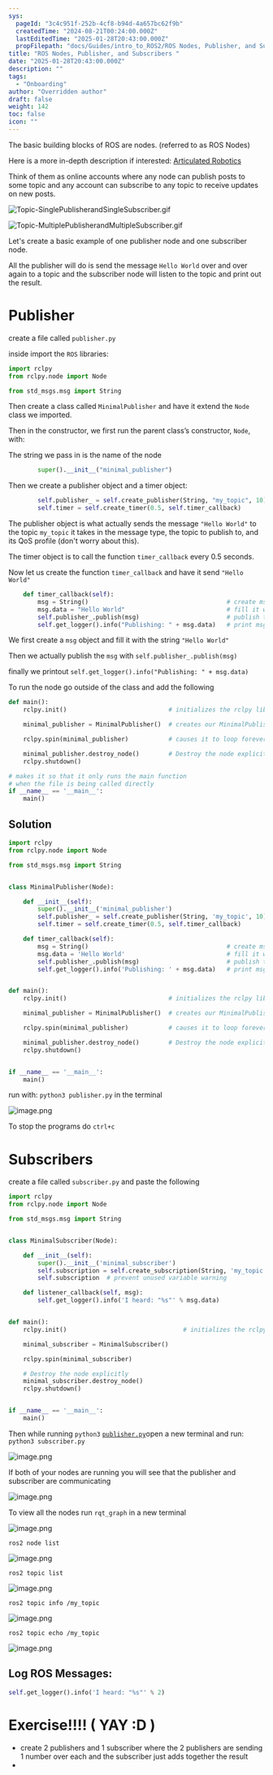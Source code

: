 ```yaml
---
sys:
  pageId: "3c4c951f-252b-4cf8-b94d-4a657bc62f9b"
  createdTime: "2024-08-21T00:24:00.000Z"
  lastEditedTime: "2025-01-28T20:43:00.000Z"
  propFilepath: "docs/Guides/intro_to_ROS2/ROS Nodes, Publisher, and Subscribers .md"
title: "ROS Nodes, Publisher, and Subscribers "
date: "2025-01-28T20:43:00.000Z"
description: ""
tags:
  - "Onboarding"
author: "Overridden author"
draft: false
weight: 142
toc: false
icon: ""
---
```


The basic building blocks of ROS are nodes. (referred to as ROS Nodes)

Here is a more in-depth description if interested: [Articulated Robotics](https://articulatedrobotics.xyz/tutorials/ready-for-ros/ros-overview#2-nodes)

Think of them as online accounts where any node can publish posts to some topic and any account can subscribe to any topic to receive updates on new posts.

![Topic-SinglePublisherandSingleSubscriber.gif](https://docs.ros.org/en/humble/_images/Topic-SinglePublisherandSingleSubscriber.gif)

![Topic-MultiplePublisherandMultipleSubscriber.gif](https://docs.ros.org/en/humble/_images/Topic-MultiplePublisherandMultipleSubscriber.gif)

Let's create a basic example of one publisher node and one subscriber node.

All the publisher will do is send the message `Hello World` over and over again to a topic and the subscriber node will listen to the topic and print out the result.

# Publisher

create a file called `publisher.py` 

inside import the `ROS` libraries:

```python
import rclpy
from rclpy.node import Node

from std_msgs.msg import String
```

Then create a class called `MinimalPublisher` and have it extend the `Node` class we imported.

Then in the constructor, we first run the parent class’s constructor, `Node`, with:

The string we pass in is the name of the node

```python
        super().__init__("minimal_publisher")
```

Then we create a publisher object and a timer object:

```python
        self.publisher_ = self.create_publisher(String, "my_topic", 10)
        self.timer = self.create_timer(0.5, self.timer_callback)
```

The publisher object is what actually sends the message `"Hello World"` to the topic `my_topic` it takes in the message type, the topic to publish to, and its QoS profile (don't worry about this).

The timer object is to call the function `timer_callback` every 0.5 seconds.

Now let us create the function `timer_callback` and have it send `"Hello World"`

```python
    def timer_callback(self):
        msg = String()                                      # create msg object
        msg.data = "Hello World"                            # fill it with data
        self.publisher_.publish(msg)                        # publish the message
        self.get_logger().info("Publishing: " + msg.data)   # print msg
```

We first create a `msg` object and fill it with the string `"Hello World"`

Then we actually publish the `msg` with `self.publisher_.publish(msg)`

finally we printout `self.get_logger().info("Publishing: " + msg.data)`

To run the node go outside of the class and add the following

```python
def main():
    rclpy.init()                            # initializes the rclpy library

    minimal_publisher = MinimalPublisher()  # creates our MinimalPublisher object

    rclpy.spin(minimal_publisher)           # causes it to loop forever

    minimal_publisher.destroy_node()        # Destroy the node explicitly
    rclpy.shutdown()

# makes it so that it only runs the main function
# when the file is being called directly
if __name__ == '__main__': 
    main()
```

## Solution

```python
import rclpy
from rclpy.node import Node

from std_msgs.msg import String


class MinimalPublisher(Node):

    def __init__(self):
        super().__init__('minimal_publisher')
        self.publisher_ = self.create_publisher(String, 'my_topic', 10)
        self.timer = self.create_timer(0.5, self.timer_callback)

    def timer_callback(self):
        msg = String()                                      # create msg object
        msg.data = 'Hello World'                            # fill it with data
        self.publisher_.publish(msg)                        # publish the message
        self.get_logger().info('Publishing: ' + msg.data)   # print msg


def main():
    rclpy.init()                            # initializes the rclpy library

    minimal_publisher = MinimalPublisher()  # creates our MinimalPublisher object

    rclpy.spin(minimal_publisher)           # causes it to loop forever

    minimal_publisher.destroy_node()        # Destroy the node explicitly
    rclpy.shutdown()


if __name__ == '__main__':
    main()
```

run with: `python3 publisher.py` in the terminal

![image.png](https://prod-files-secure.s3.us-west-2.amazonaws.com/d518164a-d88e-44d1-a4ee-3adb3bd8bce0/9214accb-ad5b-44f1-a31c-b3167c59138b/image.png?X-Amz-Algorithm=AWS4-HMAC-SHA256&X-Amz-Content-Sha256=UNSIGNED-PAYLOAD&X-Amz-Credential=ASIAZI2LB4664I443KXR%2F20250227%2Fus-west-2%2Fs3%2Faws4_request&X-Amz-Date=20250227T031658Z&X-Amz-Expires=3600&X-Amz-Security-Token=IQoJb3JpZ2luX2VjEDIaCXVzLXdlc3QtMiJHMEUCIQDom5mEsv%2B7EBpmIi2i%2FeWUxVvCzn0HinVW9%2FK3bSFFJgIgIsW2pMfyYYiOdXKFqUWghh%2BVO7ke4%2BIF9JJ5zZqpz7Aq%2FwMIaxAAGgw2Mzc0MjMxODM4MDUiDGGV57X5rP4e8fm%2B0CrcA%2F%2F7FThuPibpRNx19GJZOzrFJVr3fwILEHAVbDbeV7zUDeQ9ukTZbtgx3GqFayp0fOCgBFiiy5zmqVvhbXQAxh8JxHjMeVaTN7I3eybGBUbB8r1l4W4zBgNyOHqcjDvz%2B5MRTcs7Wv1bGR4%2FdELQuiLyy7AP%2FabAZT25MQnxNQz8AzoZhn%2BK3J92Q6oOTUkM3WtqBEPT4sfjboBGS1crof3prn%2F0aqJxbjr4srrQehdqd7%2BEVNHj7EDqjUHXu8WY6pVmhe6uBjdLVfseKZ%2Fa4h5pGb1mQu7L7v7%2BEIeu8oYBh8Yz9c3Q3rXnnEukPDqYy3ilDOa576m0aXHjpH5aPdVdQpGBjmhL9LeFwOydWjY5xU5%2BoMlhLhEv1HbneFig3zTKAActm7bgtIRbYpEJvyMUHYB7Uj6jwvJpPTLYeSGIWb6UtUrB5e1Iefcp%2Bn7PuWBCm9NHIjNjuS66y6PDuQPbmUtNWotcNyLIhjmvwupNNDSf7taPKV9Ww82KHwggsVj5AyLEbClk%2F8VQmC3v6re5qr4vmfM%2F5zqzQilPkF%2F%2BoOFOkP%2B6MFIroDKitwDdAuN0GIardog0fwv%2B9ZrIaMvi1qtScjgfMNUt18I9V%2FfUnoMl12I%2Bx0zWi0wVMJKV%2F70GOqUBMB%2FXvQBTOJ9PFiHlXoesdd9I%2FDwRopAdVoLFw%2FFbkGXpRbzjWWsxiXnhp5yCdNOOLW7SxgKlQL%2BxVzls3tzyBtGvhI0XtPYEHRNRzSPMwqXF3178Z7E8R09k%2FHP%2FWpVZt8bH19pw1Ot4sUUqR7y23atnSNBgSr5Kb8CyLoF1yQUiLAlwx8Woq65svJ%2F5YOZeYnsc7RpnsKVlqKg5JO22%2B14Z9se1&X-Amz-Signature=0582c90bd2b2624312a526899e892bbb8375a282c554fbebd87b2f69cb26fe70&X-Amz-SignedHeaders=host&x-id=GetObject)

To stop the programs do `ctrl+c`

# Subscribers

create a file called `subscriber.py` and paste the following

```python
import rclpy
from rclpy.node import Node

from std_msgs.msg import String


class MinimalSubscriber(Node):

    def __init__(self):
        super().__init__('minimal_subscriber')
        self.subscription = self.create_subscription(String, 'my_topic', self.listener_callback, 10)
        self.subscription  # prevent unused variable warning

    def listener_callback(self, msg):
        self.get_logger().info('I heard: "%s"' % msg.data)


def main():
    rclpy.init()                                # initializes the rclpy library

    minimal_subscriber = MinimalSubscriber()

    rclpy.spin(minimal_subscriber)

    # Destroy the node explicitly
    minimal_subscriber.destroy_node()
    rclpy.shutdown()


if __name__ == '__main__':
    main()
```

Then while running `python3` [`publisher.py`](http://publisher.py/)open a new terminal and run: `python3 subscriber.py` 

![image.png](https://prod-files-secure.s3.us-west-2.amazonaws.com/d518164a-d88e-44d1-a4ee-3adb3bd8bce0/611fccf2-c738-4dbd-94e9-98f209092866/image.png?X-Amz-Algorithm=AWS4-HMAC-SHA256&X-Amz-Content-Sha256=UNSIGNED-PAYLOAD&X-Amz-Credential=ASIAZI2LB4664I443KXR%2F20250227%2Fus-west-2%2Fs3%2Faws4_request&X-Amz-Date=20250227T031658Z&X-Amz-Expires=3600&X-Amz-Security-Token=IQoJb3JpZ2luX2VjEDIaCXVzLXdlc3QtMiJHMEUCIQDom5mEsv%2B7EBpmIi2i%2FeWUxVvCzn0HinVW9%2FK3bSFFJgIgIsW2pMfyYYiOdXKFqUWghh%2BVO7ke4%2BIF9JJ5zZqpz7Aq%2FwMIaxAAGgw2Mzc0MjMxODM4MDUiDGGV57X5rP4e8fm%2B0CrcA%2F%2F7FThuPibpRNx19GJZOzrFJVr3fwILEHAVbDbeV7zUDeQ9ukTZbtgx3GqFayp0fOCgBFiiy5zmqVvhbXQAxh8JxHjMeVaTN7I3eybGBUbB8r1l4W4zBgNyOHqcjDvz%2B5MRTcs7Wv1bGR4%2FdELQuiLyy7AP%2FabAZT25MQnxNQz8AzoZhn%2BK3J92Q6oOTUkM3WtqBEPT4sfjboBGS1crof3prn%2F0aqJxbjr4srrQehdqd7%2BEVNHj7EDqjUHXu8WY6pVmhe6uBjdLVfseKZ%2Fa4h5pGb1mQu7L7v7%2BEIeu8oYBh8Yz9c3Q3rXnnEukPDqYy3ilDOa576m0aXHjpH5aPdVdQpGBjmhL9LeFwOydWjY5xU5%2BoMlhLhEv1HbneFig3zTKAActm7bgtIRbYpEJvyMUHYB7Uj6jwvJpPTLYeSGIWb6UtUrB5e1Iefcp%2Bn7PuWBCm9NHIjNjuS66y6PDuQPbmUtNWotcNyLIhjmvwupNNDSf7taPKV9Ww82KHwggsVj5AyLEbClk%2F8VQmC3v6re5qr4vmfM%2F5zqzQilPkF%2F%2BoOFOkP%2B6MFIroDKitwDdAuN0GIardog0fwv%2B9ZrIaMvi1qtScjgfMNUt18I9V%2FfUnoMl12I%2Bx0zWi0wVMJKV%2F70GOqUBMB%2FXvQBTOJ9PFiHlXoesdd9I%2FDwRopAdVoLFw%2FFbkGXpRbzjWWsxiXnhp5yCdNOOLW7SxgKlQL%2BxVzls3tzyBtGvhI0XtPYEHRNRzSPMwqXF3178Z7E8R09k%2FHP%2FWpVZt8bH19pw1Ot4sUUqR7y23atnSNBgSr5Kb8CyLoF1yQUiLAlwx8Woq65svJ%2F5YOZeYnsc7RpnsKVlqKg5JO22%2B14Z9se1&X-Amz-Signature=5d7a934cc67f93fa28bfc14711fd381a61c7b28b15460ab96847190918fa9533&X-Amz-SignedHeaders=host&x-id=GetObject)

If both of your nodes are running you will see that the publisher and subscriber are communicating

![image.png](https://prod-files-secure.s3.us-west-2.amazonaws.com/d518164a-d88e-44d1-a4ee-3adb3bd8bce0/eea428b5-1cf0-43bb-a30b-81cbaf6c5c78/image.png?X-Amz-Algorithm=AWS4-HMAC-SHA256&X-Amz-Content-Sha256=UNSIGNED-PAYLOAD&X-Amz-Credential=ASIAZI2LB4664I443KXR%2F20250227%2Fus-west-2%2Fs3%2Faws4_request&X-Amz-Date=20250227T031658Z&X-Amz-Expires=3600&X-Amz-Security-Token=IQoJb3JpZ2luX2VjEDIaCXVzLXdlc3QtMiJHMEUCIQDom5mEsv%2B7EBpmIi2i%2FeWUxVvCzn0HinVW9%2FK3bSFFJgIgIsW2pMfyYYiOdXKFqUWghh%2BVO7ke4%2BIF9JJ5zZqpz7Aq%2FwMIaxAAGgw2Mzc0MjMxODM4MDUiDGGV57X5rP4e8fm%2B0CrcA%2F%2F7FThuPibpRNx19GJZOzrFJVr3fwILEHAVbDbeV7zUDeQ9ukTZbtgx3GqFayp0fOCgBFiiy5zmqVvhbXQAxh8JxHjMeVaTN7I3eybGBUbB8r1l4W4zBgNyOHqcjDvz%2B5MRTcs7Wv1bGR4%2FdELQuiLyy7AP%2FabAZT25MQnxNQz8AzoZhn%2BK3J92Q6oOTUkM3WtqBEPT4sfjboBGS1crof3prn%2F0aqJxbjr4srrQehdqd7%2BEVNHj7EDqjUHXu8WY6pVmhe6uBjdLVfseKZ%2Fa4h5pGb1mQu7L7v7%2BEIeu8oYBh8Yz9c3Q3rXnnEukPDqYy3ilDOa576m0aXHjpH5aPdVdQpGBjmhL9LeFwOydWjY5xU5%2BoMlhLhEv1HbneFig3zTKAActm7bgtIRbYpEJvyMUHYB7Uj6jwvJpPTLYeSGIWb6UtUrB5e1Iefcp%2Bn7PuWBCm9NHIjNjuS66y6PDuQPbmUtNWotcNyLIhjmvwupNNDSf7taPKV9Ww82KHwggsVj5AyLEbClk%2F8VQmC3v6re5qr4vmfM%2F5zqzQilPkF%2F%2BoOFOkP%2B6MFIroDKitwDdAuN0GIardog0fwv%2B9ZrIaMvi1qtScjgfMNUt18I9V%2FfUnoMl12I%2Bx0zWi0wVMJKV%2F70GOqUBMB%2FXvQBTOJ9PFiHlXoesdd9I%2FDwRopAdVoLFw%2FFbkGXpRbzjWWsxiXnhp5yCdNOOLW7SxgKlQL%2BxVzls3tzyBtGvhI0XtPYEHRNRzSPMwqXF3178Z7E8R09k%2FHP%2FWpVZt8bH19pw1Ot4sUUqR7y23atnSNBgSr5Kb8CyLoF1yQUiLAlwx8Woq65svJ%2F5YOZeYnsc7RpnsKVlqKg5JO22%2B14Z9se1&X-Amz-Signature=8df05a3d40ef60d6ddb459d3df697f4b2beff2929605d210bf945dff611a4ba3&X-Amz-SignedHeaders=host&x-id=GetObject)

To view all the nodes run `rqt_graph` in a new terminal

![image.png](https://prod-files-secure.s3.us-west-2.amazonaws.com/d518164a-d88e-44d1-a4ee-3adb3bd8bce0/1d98e964-4318-4d62-b5c4-8c8f78368598/image.png?X-Amz-Algorithm=AWS4-HMAC-SHA256&X-Amz-Content-Sha256=UNSIGNED-PAYLOAD&X-Amz-Credential=ASIAZI2LB4664I443KXR%2F20250227%2Fus-west-2%2Fs3%2Faws4_request&X-Amz-Date=20250227T031658Z&X-Amz-Expires=3600&X-Amz-Security-Token=IQoJb3JpZ2luX2VjEDIaCXVzLXdlc3QtMiJHMEUCIQDom5mEsv%2B7EBpmIi2i%2FeWUxVvCzn0HinVW9%2FK3bSFFJgIgIsW2pMfyYYiOdXKFqUWghh%2BVO7ke4%2BIF9JJ5zZqpz7Aq%2FwMIaxAAGgw2Mzc0MjMxODM4MDUiDGGV57X5rP4e8fm%2B0CrcA%2F%2F7FThuPibpRNx19GJZOzrFJVr3fwILEHAVbDbeV7zUDeQ9ukTZbtgx3GqFayp0fOCgBFiiy5zmqVvhbXQAxh8JxHjMeVaTN7I3eybGBUbB8r1l4W4zBgNyOHqcjDvz%2B5MRTcs7Wv1bGR4%2FdELQuiLyy7AP%2FabAZT25MQnxNQz8AzoZhn%2BK3J92Q6oOTUkM3WtqBEPT4sfjboBGS1crof3prn%2F0aqJxbjr4srrQehdqd7%2BEVNHj7EDqjUHXu8WY6pVmhe6uBjdLVfseKZ%2Fa4h5pGb1mQu7L7v7%2BEIeu8oYBh8Yz9c3Q3rXnnEukPDqYy3ilDOa576m0aXHjpH5aPdVdQpGBjmhL9LeFwOydWjY5xU5%2BoMlhLhEv1HbneFig3zTKAActm7bgtIRbYpEJvyMUHYB7Uj6jwvJpPTLYeSGIWb6UtUrB5e1Iefcp%2Bn7PuWBCm9NHIjNjuS66y6PDuQPbmUtNWotcNyLIhjmvwupNNDSf7taPKV9Ww82KHwggsVj5AyLEbClk%2F8VQmC3v6re5qr4vmfM%2F5zqzQilPkF%2F%2BoOFOkP%2B6MFIroDKitwDdAuN0GIardog0fwv%2B9ZrIaMvi1qtScjgfMNUt18I9V%2FfUnoMl12I%2Bx0zWi0wVMJKV%2F70GOqUBMB%2FXvQBTOJ9PFiHlXoesdd9I%2FDwRopAdVoLFw%2FFbkGXpRbzjWWsxiXnhp5yCdNOOLW7SxgKlQL%2BxVzls3tzyBtGvhI0XtPYEHRNRzSPMwqXF3178Z7E8R09k%2FHP%2FWpVZt8bH19pw1Ot4sUUqR7y23atnSNBgSr5Kb8CyLoF1yQUiLAlwx8Woq65svJ%2F5YOZeYnsc7RpnsKVlqKg5JO22%2B14Z9se1&X-Amz-Signature=7508dcd75c2b98fafd1437d1f9d507e5e9bf8d7eb9e04927cd81044d260d30f6&X-Amz-SignedHeaders=host&x-id=GetObject)

`ros2 node list`

![image.png](https://prod-files-secure.s3.us-west-2.amazonaws.com/d518164a-d88e-44d1-a4ee-3adb3bd8bce0/680ac8cf-e6d9-4164-9ece-5b9a6fccffee/image.png?X-Amz-Algorithm=AWS4-HMAC-SHA256&X-Amz-Content-Sha256=UNSIGNED-PAYLOAD&X-Amz-Credential=ASIAZI2LB4664I443KXR%2F20250227%2Fus-west-2%2Fs3%2Faws4_request&X-Amz-Date=20250227T031658Z&X-Amz-Expires=3600&X-Amz-Security-Token=IQoJb3JpZ2luX2VjEDIaCXVzLXdlc3QtMiJHMEUCIQDom5mEsv%2B7EBpmIi2i%2FeWUxVvCzn0HinVW9%2FK3bSFFJgIgIsW2pMfyYYiOdXKFqUWghh%2BVO7ke4%2BIF9JJ5zZqpz7Aq%2FwMIaxAAGgw2Mzc0MjMxODM4MDUiDGGV57X5rP4e8fm%2B0CrcA%2F%2F7FThuPibpRNx19GJZOzrFJVr3fwILEHAVbDbeV7zUDeQ9ukTZbtgx3GqFayp0fOCgBFiiy5zmqVvhbXQAxh8JxHjMeVaTN7I3eybGBUbB8r1l4W4zBgNyOHqcjDvz%2B5MRTcs7Wv1bGR4%2FdELQuiLyy7AP%2FabAZT25MQnxNQz8AzoZhn%2BK3J92Q6oOTUkM3WtqBEPT4sfjboBGS1crof3prn%2F0aqJxbjr4srrQehdqd7%2BEVNHj7EDqjUHXu8WY6pVmhe6uBjdLVfseKZ%2Fa4h5pGb1mQu7L7v7%2BEIeu8oYBh8Yz9c3Q3rXnnEukPDqYy3ilDOa576m0aXHjpH5aPdVdQpGBjmhL9LeFwOydWjY5xU5%2BoMlhLhEv1HbneFig3zTKAActm7bgtIRbYpEJvyMUHYB7Uj6jwvJpPTLYeSGIWb6UtUrB5e1Iefcp%2Bn7PuWBCm9NHIjNjuS66y6PDuQPbmUtNWotcNyLIhjmvwupNNDSf7taPKV9Ww82KHwggsVj5AyLEbClk%2F8VQmC3v6re5qr4vmfM%2F5zqzQilPkF%2F%2BoOFOkP%2B6MFIroDKitwDdAuN0GIardog0fwv%2B9ZrIaMvi1qtScjgfMNUt18I9V%2FfUnoMl12I%2Bx0zWi0wVMJKV%2F70GOqUBMB%2FXvQBTOJ9PFiHlXoesdd9I%2FDwRopAdVoLFw%2FFbkGXpRbzjWWsxiXnhp5yCdNOOLW7SxgKlQL%2BxVzls3tzyBtGvhI0XtPYEHRNRzSPMwqXF3178Z7E8R09k%2FHP%2FWpVZt8bH19pw1Ot4sUUqR7y23atnSNBgSr5Kb8CyLoF1yQUiLAlwx8Woq65svJ%2F5YOZeYnsc7RpnsKVlqKg5JO22%2B14Z9se1&X-Amz-Signature=e592f990ee2d38450609f9a9b4929a1dcf633f0a6a07578ba357bcd75f249192&X-Amz-SignedHeaders=host&x-id=GetObject)

`ros2 topic list`

![image.png](https://prod-files-secure.s3.us-west-2.amazonaws.com/d518164a-d88e-44d1-a4ee-3adb3bd8bce0/eee2ebe1-27ef-4a4a-96fb-2ca54126fb29/image.png?X-Amz-Algorithm=AWS4-HMAC-SHA256&X-Amz-Content-Sha256=UNSIGNED-PAYLOAD&X-Amz-Credential=ASIAZI2LB4664I443KXR%2F20250227%2Fus-west-2%2Fs3%2Faws4_request&X-Amz-Date=20250227T031658Z&X-Amz-Expires=3600&X-Amz-Security-Token=IQoJb3JpZ2luX2VjEDIaCXVzLXdlc3QtMiJHMEUCIQDom5mEsv%2B7EBpmIi2i%2FeWUxVvCzn0HinVW9%2FK3bSFFJgIgIsW2pMfyYYiOdXKFqUWghh%2BVO7ke4%2BIF9JJ5zZqpz7Aq%2FwMIaxAAGgw2Mzc0MjMxODM4MDUiDGGV57X5rP4e8fm%2B0CrcA%2F%2F7FThuPibpRNx19GJZOzrFJVr3fwILEHAVbDbeV7zUDeQ9ukTZbtgx3GqFayp0fOCgBFiiy5zmqVvhbXQAxh8JxHjMeVaTN7I3eybGBUbB8r1l4W4zBgNyOHqcjDvz%2B5MRTcs7Wv1bGR4%2FdELQuiLyy7AP%2FabAZT25MQnxNQz8AzoZhn%2BK3J92Q6oOTUkM3WtqBEPT4sfjboBGS1crof3prn%2F0aqJxbjr4srrQehdqd7%2BEVNHj7EDqjUHXu8WY6pVmhe6uBjdLVfseKZ%2Fa4h5pGb1mQu7L7v7%2BEIeu8oYBh8Yz9c3Q3rXnnEukPDqYy3ilDOa576m0aXHjpH5aPdVdQpGBjmhL9LeFwOydWjY5xU5%2BoMlhLhEv1HbneFig3zTKAActm7bgtIRbYpEJvyMUHYB7Uj6jwvJpPTLYeSGIWb6UtUrB5e1Iefcp%2Bn7PuWBCm9NHIjNjuS66y6PDuQPbmUtNWotcNyLIhjmvwupNNDSf7taPKV9Ww82KHwggsVj5AyLEbClk%2F8VQmC3v6re5qr4vmfM%2F5zqzQilPkF%2F%2BoOFOkP%2B6MFIroDKitwDdAuN0GIardog0fwv%2B9ZrIaMvi1qtScjgfMNUt18I9V%2FfUnoMl12I%2Bx0zWi0wVMJKV%2F70GOqUBMB%2FXvQBTOJ9PFiHlXoesdd9I%2FDwRopAdVoLFw%2FFbkGXpRbzjWWsxiXnhp5yCdNOOLW7SxgKlQL%2BxVzls3tzyBtGvhI0XtPYEHRNRzSPMwqXF3178Z7E8R09k%2FHP%2FWpVZt8bH19pw1Ot4sUUqR7y23atnSNBgSr5Kb8CyLoF1yQUiLAlwx8Woq65svJ%2F5YOZeYnsc7RpnsKVlqKg5JO22%2B14Z9se1&X-Amz-Signature=c70b9067fe0216e639eeabe88e57068f48f22557e7587c1a0de6097acf80a700&X-Amz-SignedHeaders=host&x-id=GetObject)

`ros2 topic info /my_topic`

![image.png](https://prod-files-secure.s3.us-west-2.amazonaws.com/d518164a-d88e-44d1-a4ee-3adb3bd8bce0/6288ef12-cb9e-406f-b9eb-65feed3a9011/image.png?X-Amz-Algorithm=AWS4-HMAC-SHA256&X-Amz-Content-Sha256=UNSIGNED-PAYLOAD&X-Amz-Credential=ASIAZI2LB4664I443KXR%2F20250227%2Fus-west-2%2Fs3%2Faws4_request&X-Amz-Date=20250227T031658Z&X-Amz-Expires=3600&X-Amz-Security-Token=IQoJb3JpZ2luX2VjEDIaCXVzLXdlc3QtMiJHMEUCIQDom5mEsv%2B7EBpmIi2i%2FeWUxVvCzn0HinVW9%2FK3bSFFJgIgIsW2pMfyYYiOdXKFqUWghh%2BVO7ke4%2BIF9JJ5zZqpz7Aq%2FwMIaxAAGgw2Mzc0MjMxODM4MDUiDGGV57X5rP4e8fm%2B0CrcA%2F%2F7FThuPibpRNx19GJZOzrFJVr3fwILEHAVbDbeV7zUDeQ9ukTZbtgx3GqFayp0fOCgBFiiy5zmqVvhbXQAxh8JxHjMeVaTN7I3eybGBUbB8r1l4W4zBgNyOHqcjDvz%2B5MRTcs7Wv1bGR4%2FdELQuiLyy7AP%2FabAZT25MQnxNQz8AzoZhn%2BK3J92Q6oOTUkM3WtqBEPT4sfjboBGS1crof3prn%2F0aqJxbjr4srrQehdqd7%2BEVNHj7EDqjUHXu8WY6pVmhe6uBjdLVfseKZ%2Fa4h5pGb1mQu7L7v7%2BEIeu8oYBh8Yz9c3Q3rXnnEukPDqYy3ilDOa576m0aXHjpH5aPdVdQpGBjmhL9LeFwOydWjY5xU5%2BoMlhLhEv1HbneFig3zTKAActm7bgtIRbYpEJvyMUHYB7Uj6jwvJpPTLYeSGIWb6UtUrB5e1Iefcp%2Bn7PuWBCm9NHIjNjuS66y6PDuQPbmUtNWotcNyLIhjmvwupNNDSf7taPKV9Ww82KHwggsVj5AyLEbClk%2F8VQmC3v6re5qr4vmfM%2F5zqzQilPkF%2F%2BoOFOkP%2B6MFIroDKitwDdAuN0GIardog0fwv%2B9ZrIaMvi1qtScjgfMNUt18I9V%2FfUnoMl12I%2Bx0zWi0wVMJKV%2F70GOqUBMB%2FXvQBTOJ9PFiHlXoesdd9I%2FDwRopAdVoLFw%2FFbkGXpRbzjWWsxiXnhp5yCdNOOLW7SxgKlQL%2BxVzls3tzyBtGvhI0XtPYEHRNRzSPMwqXF3178Z7E8R09k%2FHP%2FWpVZt8bH19pw1Ot4sUUqR7y23atnSNBgSr5Kb8CyLoF1yQUiLAlwx8Woq65svJ%2F5YOZeYnsc7RpnsKVlqKg5JO22%2B14Z9se1&X-Amz-Signature=e4fd719a929bfce321c66394a504293493aba7ba46e722af576338b9ced8659d&X-Amz-SignedHeaders=host&x-id=GetObject)

`ros2 topic echo /my_topic`

![image.png](https://prod-files-secure.s3.us-west-2.amazonaws.com/d518164a-d88e-44d1-a4ee-3adb3bd8bce0/0a6fcb4d-422d-4a6c-a803-749ef4adf2c6/image.png?X-Amz-Algorithm=AWS4-HMAC-SHA256&X-Amz-Content-Sha256=UNSIGNED-PAYLOAD&X-Amz-Credential=ASIAZI2LB4664I443KXR%2F20250227%2Fus-west-2%2Fs3%2Faws4_request&X-Amz-Date=20250227T031658Z&X-Amz-Expires=3600&X-Amz-Security-Token=IQoJb3JpZ2luX2VjEDIaCXVzLXdlc3QtMiJHMEUCIQDom5mEsv%2B7EBpmIi2i%2FeWUxVvCzn0HinVW9%2FK3bSFFJgIgIsW2pMfyYYiOdXKFqUWghh%2BVO7ke4%2BIF9JJ5zZqpz7Aq%2FwMIaxAAGgw2Mzc0MjMxODM4MDUiDGGV57X5rP4e8fm%2B0CrcA%2F%2F7FThuPibpRNx19GJZOzrFJVr3fwILEHAVbDbeV7zUDeQ9ukTZbtgx3GqFayp0fOCgBFiiy5zmqVvhbXQAxh8JxHjMeVaTN7I3eybGBUbB8r1l4W4zBgNyOHqcjDvz%2B5MRTcs7Wv1bGR4%2FdELQuiLyy7AP%2FabAZT25MQnxNQz8AzoZhn%2BK3J92Q6oOTUkM3WtqBEPT4sfjboBGS1crof3prn%2F0aqJxbjr4srrQehdqd7%2BEVNHj7EDqjUHXu8WY6pVmhe6uBjdLVfseKZ%2Fa4h5pGb1mQu7L7v7%2BEIeu8oYBh8Yz9c3Q3rXnnEukPDqYy3ilDOa576m0aXHjpH5aPdVdQpGBjmhL9LeFwOydWjY5xU5%2BoMlhLhEv1HbneFig3zTKAActm7bgtIRbYpEJvyMUHYB7Uj6jwvJpPTLYeSGIWb6UtUrB5e1Iefcp%2Bn7PuWBCm9NHIjNjuS66y6PDuQPbmUtNWotcNyLIhjmvwupNNDSf7taPKV9Ww82KHwggsVj5AyLEbClk%2F8VQmC3v6re5qr4vmfM%2F5zqzQilPkF%2F%2BoOFOkP%2B6MFIroDKitwDdAuN0GIardog0fwv%2B9ZrIaMvi1qtScjgfMNUt18I9V%2FfUnoMl12I%2Bx0zWi0wVMJKV%2F70GOqUBMB%2FXvQBTOJ9PFiHlXoesdd9I%2FDwRopAdVoLFw%2FFbkGXpRbzjWWsxiXnhp5yCdNOOLW7SxgKlQL%2BxVzls3tzyBtGvhI0XtPYEHRNRzSPMwqXF3178Z7E8R09k%2FHP%2FWpVZt8bH19pw1Ot4sUUqR7y23atnSNBgSr5Kb8CyLoF1yQUiLAlwx8Woq65svJ%2F5YOZeYnsc7RpnsKVlqKg5JO22%2B14Z9se1&X-Amz-Signature=79fc982dfba5f5015f5e63ce499a8015f629be7b3d8461bab7c53868beb2a6fc&X-Amz-SignedHeaders=host&x-id=GetObject)

## Log ROS Messages:

```python
self.get_logger().info('I heard: "%s"' % 2)
```

# Exercise!!!! ( YAY :D )

- create 2 publishers and 1 subscriber where the 2 publishers are sending 1 number over each and the subscriber just adds together the result
- 

